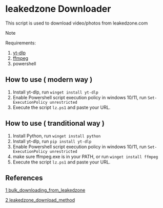 # leakedzone Downloader
This script is used to download video/photos from leakedzone.com

> [!NOTE]
> Requirements:
> 1. [yt-dlp](https://github.com/yt-dlp/yt-dlp)
> 2. [ffmpeg](https://ffmpeg.org)
> 3. powershell

## How to use ( modern way )

1. Install yt-dlp, run ```winget install yt-dlp```
2. Enable Powershell script execution policy in windows 10/11, run ```Set-ExecutionPolicy unrestricted```
3. Execute the script ```lz.ps1``` and paste your URL.

## How to use ( tranditional way )

1. Install Python, run ```winget install python```
2. Install yt-dlp, run ```pip install yt-dlp```
3. Enable Powershell script execution policy in windows 10/11, run ```Set-ExecutionPolicy unrestricted```
4. make sure ffmpeg.exe is in your PATH, or run ```winget install ffmpeg```
5. Execute the script ```lz.ps1``` and paste your URL.


## References

[1 bulk_downloading_from_leakedzone](https://www.reddit.com/r/DataHoarder/comments/z08vti/bulk_downloading_from_leakedzone/)

[2 leakedzone_download_method](https://www.reddit.com/r/DataHoarder/comments/znj0eg/leakedzone_download_method/)
